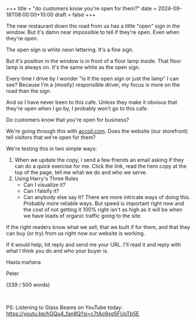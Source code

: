 +++
title = "do customers know you're open for them?"
date = 2024-09-18T08:00:00+10:00
draft = false
+++

The new restaurant down the road from us has a little "open" sign in the window. But it's damn near impossible to tell if they're open. Even when they're open.

The open sign is white neon lettering. It's a fine sign.

But it's position in the window is in front of a floor lamp inside. That floor lamp is always on. It's the same white as the open sign.

Every time I drive by I wonder "is it the open sign or just the lamp" I can see? Because I'm a (mostly) responsible driver, my focus is more on the road than the sign.

And so I have never been to this cafe. Unless they make it obvious that they're open when I go by, I probably won't go to this cafe.

Do customers know that you're open for business?

We're going through this with [accoil.com](https://accoil.com). Does the website (our storefront) tell visitors that we're open for them?

We're testing this in two simple ways:

1. When we update the copy, I send a few friends an email asking if they can do a quick exercise for me. Click the link, read the hero copy at the top of the page, tell me what we do and who we serve.
2. Using Harry's Three Rules​
    - Can I visualize it?
    - Can I falsify it?
    - Can anybody else say it?
There are more intricate ways of doing this. Probably more reliable ways. But speed is important right now and the cost of not getting it 100% right isn't as high as it will be when we have loads of organic traffic going to the site.

If the right readers know what we sell, that we built if for them, and that they can buy (or try) from us right now our website is working.

If it would help, hit reply and send me your URL. I'll read it and reply with what I think you do and who your buyer is.

Hasta mañana

Peter

(339 / 500 words)

​

PS: Listening to Glass Beams on YouTube today: https://youtu.be/hGQu4_fan8Q?si=c7tAo9sgSFUoTb5E